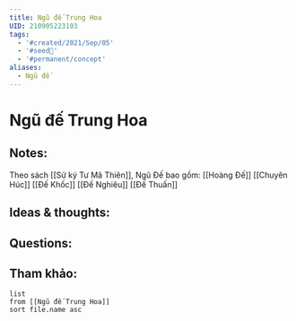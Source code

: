```yaml
---
title: Ngũ đế Trung Hoa
UID: 210905223103
tags:
  - '#created/2021/Sep/05'
  - '#seed🥜'
  - '#permanent/concept'
aliases:
  - Ngũ đế
---
```

# Ngũ đế Trung Hoa

## Notes:
Theo sách [[Sử ký Tư Mã Thiên]], Ngũ Đế bao gồm:
[[Hoàng Đế]]
[[Chuyên Húc]]
[[Đế Khốc]]
[[Đế Nghiêu]]
[[Đế Thuấn]]

## Ideas & thoughts:

## Questions:


## Tham khảo:
```dataview
list
from [[Ngũ đế Trung Hoa]]
sort file.name asc
```